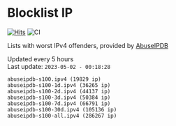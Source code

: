 # Blocklist IP

[![Hits](https://hits.seeyoufarm.com/api/count/incr/badge.svg?url=https%3A%2F%2Fgithub.com%2Fborestad%2Fblocklist-ip%2F&count_bg=%2379C83D&title_bg=%23555555&icon=&icon_color=%23E7E7E7&title=hits&edge_flat=false)](https://hits.seeyoufarm.com)  ![CI](https://img.shields.io/github/workflow/status/borestad/blocklist-ip/CI?style=flat-square)

Lists with worst IPv4 offenders, provided by [AbuseIPDB](https://www.abuseipdb.com/)

<!-- FOOTER-PLACEHOLDER -->
Updated every 5 hours<br>
Last update: `2023-05-02 - 00:18:28`
```
abuseipdb-s100.ipv4 (19829 ip)
abuseipdb-s100-1d.ipv4 (36265 ip)
abuseipdb-s100-2d.ipv4 (44137 ip)
abuseipdb-s100-3d.ipv4 (50384 ip)
abuseipdb-s100-7d.ipv4 (66791 ip)
abuseipdb-s100-30d.ipv4 (105136 ip)
abuseipdb-s100-all.ipv4 (286267 ip)
```
